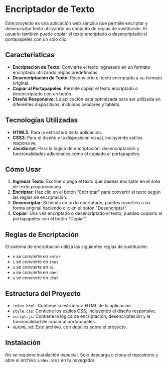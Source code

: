# Encriptador de Texto

Este proyecto es una aplicación web sencilla que permite encriptar y desencriptar texto utilizando un conjunto de reglas de sustitución. El usuario también puede copiar el texto encriptado o desencriptado al portapapeles con un solo clic.

## Características

- **Encriptación de Texto**: Convierte el texto ingresado en un formato encriptado utilizando reglas predefinidas.
- **Desencriptación de Texto**: Reconvierte el texto encriptado a su formato original.
- **Copiar al Portapapeles**: Permite copiar el texto encriptado o desencriptado con un botón.
- **Diseño Responsive**: La aplicación está optimizada para ser utilizada en diferentes dispositivos, incluidos celulares y tablets.

## Tecnologías Utilizadas

- **HTML5**: Para la estructura de la aplicación.
- **CSS3**: Para el diseño y la disposición visual, incluyendo estilos responsive.
- **JavaScript**: Para la lógica de encriptación, desencriptación y funcionalidades adicionales como el copiado al portapapeles.

## Cómo Usar

1. **Ingresar Texto**: Escribe o pega el texto que deseas encriptar en el área de texto proporcionada.
2. **Encriptar**: Haz clic en el botón "Encriptar" para convertir el texto según las reglas de encriptación.
3. **Desencriptar**: Si tienes un texto encriptado, puedes revertirlo a su forma original haciendo clic en el botón "Desencriptar".
4. **Copiar**: Una vez encriptado o desencriptado el texto, puedes copiarlo al portapapeles con el botón "Copiar".

## Reglas de Encriptación

El sistema de encriptación utiliza las siguientes reglas de sustitución:

- `e` se convierte en `enter`
- `i` se convierte en `ines`
- `a` se convierte en `ai`
- `o` se convierte en `ober`
- `u` se convierte en `ufat`

## Estructura del Proyecto

- `index.html`: Contiene la estructura HTML de la aplicación.
- `style.css`: Contiene los estilos CSS, incluyendo el diseño responsive.
- `script.js`: Contiene la lógica de encriptación, desencriptación y la funcionalidad de copiar al portapapeles.
- `README.md`: Este archivo, con detalles sobre el proyecto.

## Instalación

No se requiere instalación especial. Solo descarga o clona el repositorio y abre el archivo `index.html` en tu navegador.

